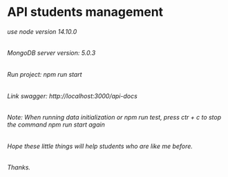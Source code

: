 # API students management
###### use node version 14.10.0
###### MongoDB server version: 5.0.3
###### Run project: npm run start
###### Link swagger: http://localhost:3000/api-docs
###### Note: When running data initialization or npm run test, press ctr + c to stop the command npm run start again
###### Hope these little things will help students who are like me before.
###### Thanks.
